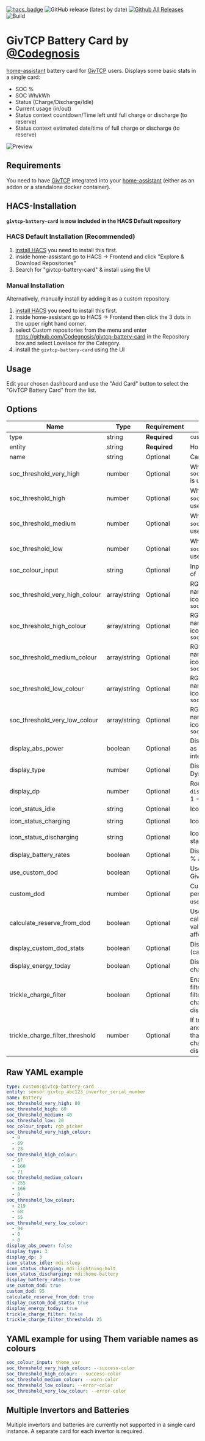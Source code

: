[![hacs_badge](https://img.shields.io/badge/HACS-Default-orange.svg?style=flat-square)](https://github.com/custom-components/hacs)
![GitHub release (latest by date)](https://img.shields.io/github/v/release/Codegnosis/givtcp-battery-card?style=flat-square)
[![Github All Releases](https://img.shields.io/github/downloads/Codegnosis/givtcp-battery-card/total.svg)]()
![Build](https://github.com/Codegnosis/givtcp-battery-card/actions/workflows/build.yml/badge.svg)

# GivTCP Battery Card by [@Codegnosis](https://www.github.com/Codegnosis)

[home-assistant](home-assistant.io) battery card for [GivTCP](https://github.com/britkat1980/giv_tcp) users. Displays
some basic stats in a single card:

- SOC %
- SOC Wh/kWh
- Status (Charge/Discharge/Idle)
- Current usage (in/out)
- Status context countdown/Time left until full charge or discharge (to reserve)
- Status context estimated date/time of full charge or discharge (to reserve)

![Preview](./preview.png)

## Requirements

You need to have [GivTCP](https://github.com/britkat1980/giv_tcp) integrated into your [home-assistant](home-assistant.io) (either as an addon or a standalone docker container).

## HACS-Installation

**`givtcp-battery-card` is now included in the HACS Default repository**

### HACS Default Installation (Recommended)

1. [install HACS](https://hacs.xyz/docs/installation/installation) you need to install this first.
2. inside home-assistant go to HACS -> Frontend and click "Explore & Download Repositories"
3. Search for "givtcp-battery-card" & install using the UI

### Manual Installation

Alternatively, manually install by adding it as a custom repository.

1. [install HACS](https://hacs.xyz/docs/installation/installation) you need to install this first.
2. inside home-assistant go to HACS -> Frontend then click the 3 dots in the upper right hand corner.
3. select Custom repositories from the menu and enter https://github.com/Codegnosis/givtcp-battery-card in the Repository box and select Lovelace for the Category.
4. install the `givtcp-battery-card` using the UI

## Usage

Edit your chosen dashboard and use the "Add Card" button to select the "GivTCP Battery Card" from the list.

## Options

| Name                            | Type         | Requirement  | Description                                                                                                                                          | Default              |
|---------------------------------|--------------|--------------|------------------------------------------------------------------------------------------------------------------------------------------------------|----------------------|
| type                            | string       | **Required** | `custom:givtcp-battery-card`                                                                                                                         |                      |
| entity                          | string       | **Required** | Home Assistant entity ID.                                                                                                                            | `none`               |
| name                            | string       | Optional     | Card name                                                                                                                                            | `Battery`            |
| soc_threshold_very_high         | number       | Optional     | When SOC is >= this, `soc_threshold_very_high_colour` is used for the icon colour                                                                    | `80`                 |
| soc_threshold_high              | number       | Optional     | When SOC is >= this, `soc_threshold_high_colour` is used for the icon colour                                                                         | `60`                 |
| soc_threshold_medium            | number       | Optional     | When SOC is >= this, `soc_threshold_medium_colour` is used for the icon colour                                                                       | `40`                 |
| soc_threshold_low               | number       | Optional     | When SOC is >= this, `soc_threshold_low_colour` is used for the icon colour                                                                          | `20`                 |
| soc_colour_input                | string       | Optional     | Input type for the colours. One of `rgb_picker` or `theme_var`                                                                                       | `rgb_picker`         |
| soc_threshold_very_high_colour  | array/string | Optional     | RGB value or theme variable name (e.g. `--success-color`) for icon colour when SOC >= `soc_threshold_very_high`                                      | `[0, 69, 23]`        |
| soc_threshold_high_colour       | array/string | Optional     | RGB value or theme variable name (e.g. `--success-color`) for icon colour when SOC >= `soc_threshold_high`                                           | `[67, 160, 71]`      |
| soc_threshold_medium_colour     | array/string | Optional     | RGB value or theme variable name (e.g. `--success-color`) for icon colour when SOC >= `soc_threshold_medium`                                         | `[255, 166, 0]`      |
| soc_threshold_low_colour        | array/string | Optional     | RGB value or theme variable name (e.g. `--success-color`) for icon colour when SOC >= `soc_threshold_low`                                            | `[219, 68, 55]`      |
| soc_threshold_very_low_colour   | array/string | Optional     | RGB value or theme variable name (e.g. `--success-color`) for icon colour when SOC < `soc_threshold_low`                                             | `[94, 0, 0]`         |
| display_abs_power               | boolean      | Optional     | Display the battery power usage as an absolute (unsigned integer) value                                                                              | `false`              |
| display_type                    | number       | Optional     | Display type. 0: Wh, 1: kWh, 2: Dynamic                                                                                                              | `3`                  |
| display_dp                      | number       | Optional     | Round to decimal places for `display_type` kWh or Dynamic. 1 - 3                                                                                     | `3`                  |
| icon_status_idle                | string       | Optional     | Icon for Idle battery status                                                                                                                         | `mdi:sleep`          |
| icon_status_charging            | string       | Optional     | Icon for Charging battery status                                                                                                                     | `mdi:lightning-bolt` |
| icon_status_discharging         | string       | Optional     | Icon for Discharging battery status                                                                                                                  | `mdi:home-battery`   |
| display_battery_rates           | boolean      | Optional     | Display charge/dischare rate as % and graphical bar                                                                                                  | `true`               |
| use_custom_dod                  | boolean      | Optional     | Use custom DoD % to override GivTCP capacity & SoC values                                                                                            | `false`              |
| custom_dod                      | number       | Optional     | Custom DoD value as a percentage. Used when `use_custom_dod` is `true`                                                                               | `100`                |
| calculate_reserve_from_dod      | boolean      | Optional     | Use custom DoD value to also calculate the battery reserve value. Note - using this also affects the timers                                          | `false `             |
| display_custom_dod_stats        | boolean      | Optional     | Display the derived custom DoD (capacity and reserve) stats                                                                                          | `true`               |
| display_energy_today            | boolean      | Optional     | Display statistics for daily charge/discharge                                                                                                        | `true`               |
| trickle_charge_filter           | boolean      | Optional     | Enable/disable trickle charge filter. If actual battery power < filter threshold, charge/discharge power will be displayed as zero and idle          | `false`              |
| trickle_charge_filter_threshold | number       | Optional     | If trickle charge filter is enabled, and the battery power is less than this value (in W), charge/discharge power will be displayed as zero and idle | `25`                 |                      

## Raw YAML example

```yaml
type: custom:givtcp-battery-card
entity: sensor.givtcp_abc123_invertor_serial_number
name: Battery
soc_threshold_very_high: 80
soc_threshold_high: 60
soc_threshold_medium: 40
soc_threshold_low: 20
soc_colour_input: rgb_picker
soc_threshold_very_high_colour:
  - 0
  - 69
  - 23
soc_threshold_high_colour:
  - 67
  - 160
  - 71
soc_threshold_medium_colour:
  - 255
  - 166
  - 0
soc_threshold_low_colour:
  - 219
  - 68
  - 55
soc_threshold_very_low_colour:
  - 94
  - 0
  - 0
display_abs_power: false
display_type: 3
display_dp: 3
icon_status_idle: mdi:sleep
icon_status_charging: mdi:lightning-bolt
icon_status_discharging: mdi:home-battery
display_battery_rates: true
use_custom_dod: true
custom_dod: 95
calculate_reserve_from_dod: true
display_custom_dod_stats: true
display_energy_today: true
trickle_charge_filter: false
trickle_charge_filter_threshold: 25
```

## YAML example for using Them variable names as colours

```yaml
soc_colour_input: theme_var
soc_threshold_very_high_colour: --success-color
soc_threshold_high_colour: --success-color
soc_threshold_medium_colour: --warn-color
soc_threshold_low_colour: --error-color
soc_threshold_very_low_colour: --error-color
```

## Multiple Invertors and Batteries

Multiple invertors and batteries are currently not supported in a single card instance. A separate card for each
invertor is required.
